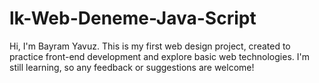 # lk-Web-Deneme-Java-Script
 Hi, I'm Bayram Yavuz. This is my first web design project, created to practice front-end development and explore basic web technologies. I'm still learning, so any feedback or suggestions are welcome!
